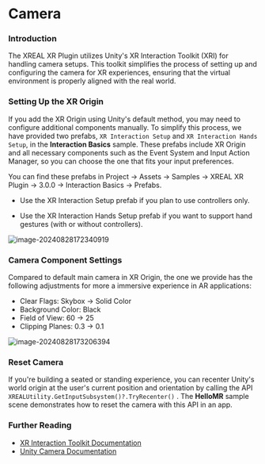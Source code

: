# Camera

### Introduction

The XREAL XR Plugin utilizes Unity's XR Interaction Toolkit (XRI) for handling camera setups. This toolkit simplifies the process of setting up and configuring the camera for XR experiences, ensuring that the virtual environment is properly aligned with the real world.

### Setting Up the XR Origin 

If you add the XR Origin using Unity's default method, you may need to configure additional components manually. To simplify this process, we have provided two prefabs, `XR Interaction Setup` and `XR Interaction Hands Setup`, in the **Interaction Basics** sample. These prefabs include XR Origin and all necessary components such as the Event System and Input Action Manager, so you can choose the one that fits your input preferences.

You can find these prefabs in Project -> Assets -> Samples -> XREAL XR Plugin -> 3.0.0 -> Interaction Basics -> Prefabs.

*  Use the XR Interaction Setup prefab if you plan to use controllers only.

*  Use the XR Interaction Hands Setup prefab if you want to support hand gestures (with or without controllers).

![image-20240828172340919](https://pub-8dffc52979c34362aa2dbe3a43f0792a.r2.dev/image-20240828172340919.png)

### **Camera Component Settings**

Compared to default main camera in XR Origin, the one we provide has the following adjustments for more a immersive experience in AR applications:

* Clear Flags: Skybox -> Solid Color
* Background Color: Black
* Field of View: 60 -> 25
* Clipping Planes: 0.3 -> 0.1

![image-20240828173206394](https://pub-8dffc52979c34362aa2dbe3a43f0792a.r2.dev/image-20240828173206394.png)

### Reset Camera

If you're building a seated or standing experience, you can recenter Unity's world origin at the user's current position and orientation by calling the API `XREALUtility.GetInputSubsystem()?.TryRecenter()` . The **HelloMR** sample scene demonstrates how to reset the camera with this API in an app. 

### Further Reading

- [XR Interaction Toolkit Documentation](https://docs.unity3d.com/Packages/com.unity.xr.interaction.toolkit@latest)
- [Unity Camera Documentation](https://docs.unity3d.com/Manual/class-Camera.html)